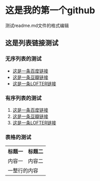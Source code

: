 <h1>这是我的第一个github</h1>
测试readme.md文件的格式编辑

<h2>这是列表链接测试</h2>
<h3>无序列表的测试</h3>
<ul>
  <li><a href="http://www.baidu.com">这是一条百度链接</a></li>
  <li><a href="http://www.douban.com">这是一条豆瓣链接</a></li>
  <li><a href="http://www.lofter.com">这是一条LOFTER链接</a></li>
</ul>
<h3>有序列表的测试</h3>
<ol>
  <li><a href="http://www.baidu.com">这是一条百度链接</a></li>
  <li><a href="http://www.douban.com">这是一条豆瓣链接</a></li>
  <li><a href="http://www.lofter.com">这是一条LOFTER链接</a></li>
</ol>
<h3>表格的测试</h3>
<table border="0" sellspacing="0" sellpadding="0" width="100%">
  <tbody>
    <tr>
      <th width="50%">标题一</th>
      <th width="50%">标题二</th>
    </tr>
    <tr>
      <td>内容一</td>
      <td>内容二</td>
    </tr>
    <tr>
      <td colspan="2">一整行的内容</td>
    </tr>
  </tbody>
</table>

